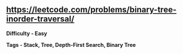 ## https://leetcode.com/problems/binary-tree-inorder-traversal/

**Difficulty - Easy**

**Tags - Stack, Tree, Depth-First Search, Binary Tree**
